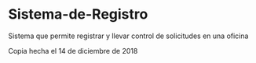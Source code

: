 # Sistema-de-Registro
Sistema que permite registrar y llevar control de solicitudes en una oficina

Copia hecha el 14 de diciembre de 2018
